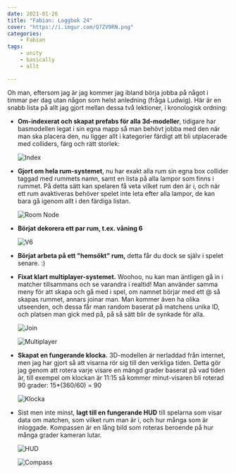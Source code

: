 ```yaml
---
date: 2021-01-26
title: "Fabian: Loggbok 24"
cover: "https://i.imgur.com/Q7ZV9RN.png"
categories: 
    - Fabian
tags:
    - unity
    - basically
    - allt

---
```


Oh man, eftersom jag är jag kommer jag ibland börja jobba på något i timmar per dag utan någon som helst anledning (fråga Ludwig). Här är en snabb lista på allt jag gjort mellan dessa två lektioner, i kronologisk ordning:

- **Om-indexerat och skapat prefabs för alla 3d-modeller**, tidigare har basmodellen legat i sin egna mapp så man behövt jobba med den när man ska placera den, nu ligger allt i kategorier färdigt att bli utplacerade med colliders, färg och rätt storlek:

  ![Index](https://i.imgur.com/B2IWZRW.png)

- **Gjort om hela rum-systemet**, nu har exakt alla rum sin egna box collider taggad med rummets namn, samt en lista på alla lampor som finns i rummet. På detta sätt kan spelaren få veta vilket rum den är i, och när ett rum avaktiveras behöver spelet inte leta efter alla lampor, de kan bara gå igenom allt i den färdiga listan.

  ![Room Node](https://i.imgur.com/ztJDJND.png)

- **Börjat dekorera ett par rum, t.ex. våning 6**

  ![V6](https://i.imgur.com/0ESnmUm.jpg)

- **Börjat arbeta på ett "hemsökt" rum,** detta får du dock se själv i spelet senare. :)

- **Fixat klart multiplayer-systemet.** Woohoo, nu kan man äntligen gå in i matcher tillsammans och se varandra i realtid! Man använder samma meny för att skapa och gå med i spel, om namnet börjar med ett @ så skapas rummet, annars joinar man. Man kommer även ha olika utseenden, och dessa får man random baserat på matchens unika ID, och platsen man gick med på, på så sätt blir de synkade för alla.

  ![Join](https://i.imgur.com/Y98Wr1d.png)

  ![Multiplayer](https://i.imgur.com/W4Hw3RN.jpg)

- **Skapat en fungerande klocka.** 3D-modellen är nerladdad från internet, men jag har gjort så att visarna rör sig till den verkliga tiden. Detta gör jag genom att rotera varje visare en mängd grader baserat på vad tiden är, till exempel om klockan är 11:15 så kommer minut-visaren bli roterad 90 grader: 15*(360/60) = 90

  ![Klocka](https://i.imgur.com/9xLHAb0.png)

  
  
- Sist men inte minst, **lagt till en fungerande HUD** till spelarna som visar data om matchen, som vilket rum man är i, och hur många som är inloggade. Kompassen är en lång bild som roteras beroende på hur många grader kameran lutar.
  
  ![HUD](https://i.imgur.com/5NtT2Fs.png)
  
  ![Compass](https://i.imgur.com/oZ2gCfO.png)
  
  
  
  

